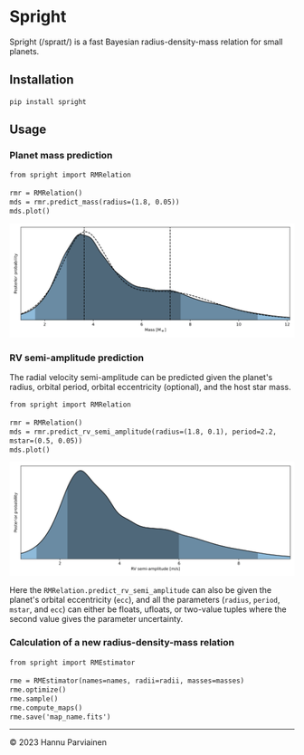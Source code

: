 # Spright

Spright (/spraɪt/) is a fast Bayesian radius-density-mass relation for small planets.

## Installation

    pip install spright

## Usage

### Planet mass prediction

    from spright import RMRelation 

    rmr = RMRelation()
    mds = rmr.predict_mass(radius=(1.8, 0.05))
    mds.plot()

![Predicted mass](notebooks/f01_mass.svg)


### RV semi-amplitude prediction

The radial velocity semi-amplitude can be predicted given the planet's radius, orbital period, orbital eccentricity (optional),
and the host star mass.

    from spright import RMRelation 

    rmr = RMRelation()
    mds = rmr.predict_rv_semi_amplitude(radius=(1.8, 0.1), period=2.2, mstar=(0.5, 0.05))
    mds.plot()

![Predicted RV semi-amplitude](notebooks/f02_rv_semi_amplitude.svg)

Here the `RMRelation.predict_rv_semi_amplitude` can also be given the planet's orbital eccentricity (`ecc`), 
and all the parameters (`radius`, `period`, `mstar`, and `ecc`) can either be floats, ufloats, or two-value tuples where the second value gives
the parameter uncertainty.

### Calculation of a new radius-density-mass relation

    from spright import RMEstimator
    
    rme = RMEstimator(names=names, radii=radii, masses=masses)
    rme.optimize()
    rme.sample()
    rme.compute_maps()
    rme.save('map_name.fits')

---
&copy; 2023 Hannu Parviainen